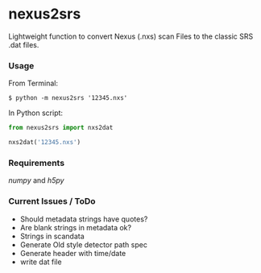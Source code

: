 # nexus2srs
Lightweight function to convert Nexus (.nxs) scan Files to the classic SRS .dat files.

### Usage
From Terminal:
```
$ python -m nexus2srs '12345.nxs'
```

In Python script:
```Python
from nexus2srs import nxs2dat

nxs2dat('12345.nxs')
```

### Requirements
*numpy* and *h5py*


### Current Issues / ToDo

 - Should metadata strings have quotes?
 - Are blank strings in metadata ok?
 - Strings in scandata
 - Generate Old style detector path spec
 - Generate header with time/date
 - write dat file